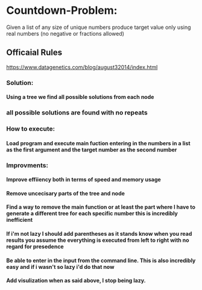 # Countdown-Problem:
Given a list of any size of unique numbers produce target value only using real numbers (no negative or fractions allowed)
## Officaial Rules
https://www.datagenetics.com/blog/august32014/index.html

### Solution:

  #### Using a tree we find all possible solutions from each node 
  ### all possible solutions are found with no repeats 
  
### How to execute:
  #### Load program and execute main fuction entering in the numbers in a list as the first argument and the target number as the second number

### Improvments:
  #### Improve effiiency both in terms of speed and memory usage
  #### Remove uncecisary parts of the tree and node
  #### Find a way to remove the main function or at least the part where I have to generate a different tree for each specific number this is incredibly inefficient 
  #### If i'm not lazy I should add parentheses as it stands know when you read results you assume the everything is executed from left to right with no regard for presedence 
  #### Be able to enter in the input from the command line. This is also incredibly easy and if i wasn't so lazy i'd do that now
  #### Add visulization when as said above, I stop being lazy.
  
  
